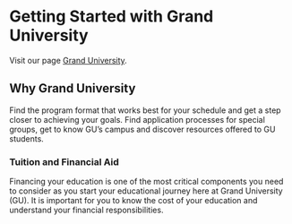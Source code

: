 # Getting Started with Grand University

Visit our page  [Grand University](https://priceless-albattani-5d1158.netlify.app/).

## Why Grand University

Find the program format that works best for your schedule and get a step closer to achieving your goals. Find application processes for special groups, get to know GU’s campus and discover resources offered to GU students.

### Tuition and Financial Aid

Financing your education is one of the most critical components you need to consider as you start your educational journey here at Grand University (GU). It is important for you to know the cost of your education and understand your financial responsibilities.


